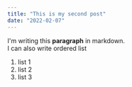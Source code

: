 ```yaml
---
title: "This is my second post"
date: "2022-02-07"
---
```


I'm writing this **paragraph** in markdown.  
I can also write ordered list

1. list 1
2. list 2
3. list 3
